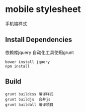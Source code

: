 # mobile stylesheet

手机端样式

## Install Dependencies

依赖库jquery 自动化工具使用grunt 

```shell
bower install jquery
npm install
```

## Build 

```shell
grunt buildcss 编译样式
grunt buildjs  合并js
grunt buildall 编译项目
```
